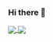 ### Hi there 👋

<div>
  <a href="https://github.com/anuraghazra/github-readme-stats">
    <img align="center" src="https://github-readme-stats.vercel.app/api?username=shaddollxz&show_icons=true&theme=radical" />
  </a>

  <a href="https://github.com/anuraghazra/convoychat">
    <img align="center" src="https://github-readme-stats.vercel.app/api/top-langs/?username=shaddollxz&count_private=true&theme=radical&layout=compact&size_weight=0.5&count_weight=0.5&hide=css,scss,less,html,c%23" />
  </a>
</div>
